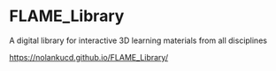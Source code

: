 # FLAME_Library
A digital library for interactive 3D learning materials from all disciplines 

https://nolankucd.github.io/FLAME_Library/
